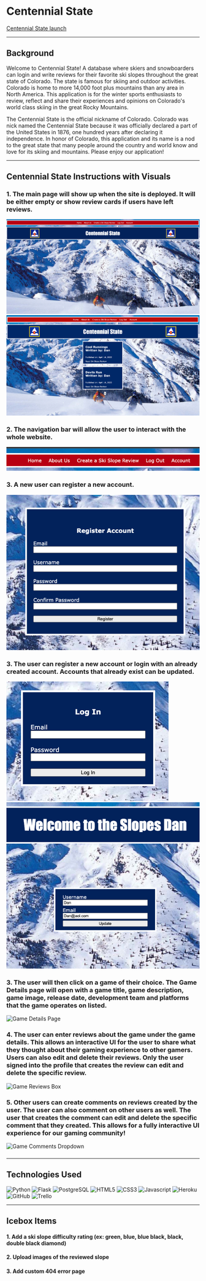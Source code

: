# Centennial State

[Centennial State launch](https://centennialstate.herokuapp.com/)

***

## Background

Welcome to Centennial State! A database where skiers and snowboarders can login and write reviews for their favorite ski slopes throughout the great state of Colorado. The state is famous for skiing and outdoor activities. Colorado is home to more 14,000 foot plus mountains than any area in North America. This application is for the winter sports enthusiasts to review, reflect and share their experiences and opinions on Colorado's world class skiing in the great Rocky Mountains.

The Centennial State is the official nickname of Colorado. Colorado was nick named the Centennial State because it was officially declared a part of the United States in 1876, one hundred years after declaring it independence. In honor of Colorado, this application and its name is a nod to the great state that many people around the country and world know and love for its skiing and mountains. Please enjoy our application!

***

## Centennial State Instructions with Visuals


### 1. The main page will show up when the site is deployed. It will be either empty or show review cards if users have left reviews.
![Main Page](/myapp/static/images/main.jpg "Main Page")
![Main Page with Reviews](/myapp/static/images/main-page-with-review.jpg "Main Page with Reviews")

### 2. The navigation bar will allow the user to interact with the whole website. 
![Nav Bar](/myapp/static/images/nav-bar.jpg "Nav Bar")

### 3. A new user can register a new account.
![Register Account](/myapp/static/images/register.jpg "Register Account")

### 3. The user can register a new account or login with an already created account. Accounts that already exist can be updated.
![Log In](/myapp/static/images/login.jpg "Login In")
![Update Account](/myapp/static/images/update-account.jpg "Update Account")

### 3. The user will then click on a game of their choice. The Game Details page will open with a game title, game description, game image, release date, development team and platforms that the game operates on listed.
![Game Details Page](/public/assets/game-details-page.png "Game Details Page")

### 4. The user can enter reviews about the game under the game details. This allows an interactive UI for the user to share what they thought about their gaming experience to other gamers. Users can also edit and delete their reviews. Only the user signed into the profile that creates the review can edit and delete the specific review.
![Game Reviews Box](/public/assets/add-your-own-review.png "Game Reviews Box")


### 5. Other users can create comments on reviews created by the user. The user can also comment on other users as well. The user that creates the comment can edit and delete the specific comment that they created. This allows for a fully interactive UI experience for our gaming community!
![Game Comments Dropdown](/public/assets/comment-dropdown.png "Game Comments Dropdown")

###

***
## Technologies Used

![Python](https://img.shields.io/badge/Python-FFD43B?style=for-the-badge&logo=python&logoColor=blue)  ![Flask](https://img.shields.io/badge/Flask-000000?style=for-the-badge&logo=flask&logoColor=white) ![PostgreSQL](https://img.shields.io/badge/PostgreSQL-316192?style=for-the-badge&logo=postgresql&logoColor=white)  ![HTML5](https://img.shields.io/badge/HTML5-E34F26?style=for-the-badge&logo=html5&logoColor=white)  ![CSS3](https://img.shields.io/badge/CSS3-1572B6?style=for-the-badge&logo=css3&logoColor=white)  ![Javascript](https://img.shields.io/badge/JavaScript-F7DF1E?style=for-the-badge&logo=javascript&logoColor=black)  ![Heroku](https://img.shields.io/badge/Heroku-430098?style=for-the-badge&logo=heroku&logoColor=white)  ![GitHub](https://img.shields.io/badge/github-%23121011.svg?style=for-the-badge&logo=github&logoColor=white)  ![Trello](https://img.shields.io/badge/Trello-0052CC?style=for-the-badge&logo=trello&logoColor=white)


***

## Icebox Items

#### 1. Add a ski slope difficulty rating (ex: green, blue, blue black, black, double black diamond)
#### 2. Upload images of the reviewed slope
#### 3. Add custom 404 error page
